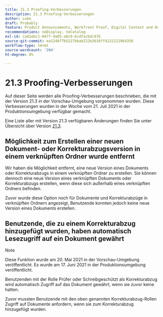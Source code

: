 ```yaml
---
title: 21.3 Proofing-Verbesserungen
description: 21.3 Proofing-Verbesserungen
author: Luke
draft: Probably
feature: Product Announcements, Workfront Proof, Digital Content and Documents
recommendations: noDisplay, noCatalog
exl-id: cad1ebc1-0477-4a05-a8c0-6cdfacbdc976
source-git-commit: ea1248f7b5227bbab222b3616ff4222122964358
workflow-type: tm+mt
source-wordcount: '204'
ht-degree: 0%

---
```


# 21.3 Proofing-Verbesserungen

Auf dieser Seite werden alle Proofing-Verbesserungen beschrieben, die mit der Version 21.3 in der Vorschau-Umgebung vorgenommen wurden. Diese Verbesserungen wurden in der Woche vom 21. Juli 2021 in der Produktionsumgebung verfügbar gemacht.

Eine Liste aller mit Version 21.3 verfügbaren Änderungen finden Sie unter Übersicht über Version [21.3](../../../product-announcements/product-releases/21.3-release-activity/21-3-release-overview.md).

## Möglichkeit zum Erstellen einer neuen Dokument- oder Korrekturabzugsversion in einem verknüpften Ordner wurde entfernt

Wir haben die Möglichkeit entfernt, eine neue Version eines Dokuments oder Korrekturabzugs in einem verknüpften Ordner zu erstellen. Sie können dennoch eine neue Version eines verknüpften Dokuments oder Korrekturabzugs erstellen, wenn diese sich außerhalb eines verknüpften Ordners befinden.

Zuvor wurde diese Option noch für Dokumente und Korrekturabzüge in verknüpften Ordnern angezeigt, Benutzende konnten jedoch keine neue Version eines Dokuments erstellen.

## Benutzende, die zu einem Korrekturabzug hinzugefügt wurden, haben automatisch Lesezugriff auf ein Dokument gewährt

>[!NOTE]
>
>Diese Funktion wurde am 20. Mai 2021 in der Vorschau-Umgebung veröffentlicht. Es wurde am 17. Juni 2021 in der Produktionsumgebung veröffentlicht.

Benutzenden mit der Rolle Prüfer oder Schreibgeschützt als Korrekturabzug wird automatisch Zugriff auf das Dokument gewährt, wenn sie zuvor keine hatten.

Zuvor mussten Benutzende mit den oben genannten Korrekturabzug-Rollen Zugriff auf Dokumente anfordern, wenn sie zum Korrekturabzug hinzugefügt wurden.
